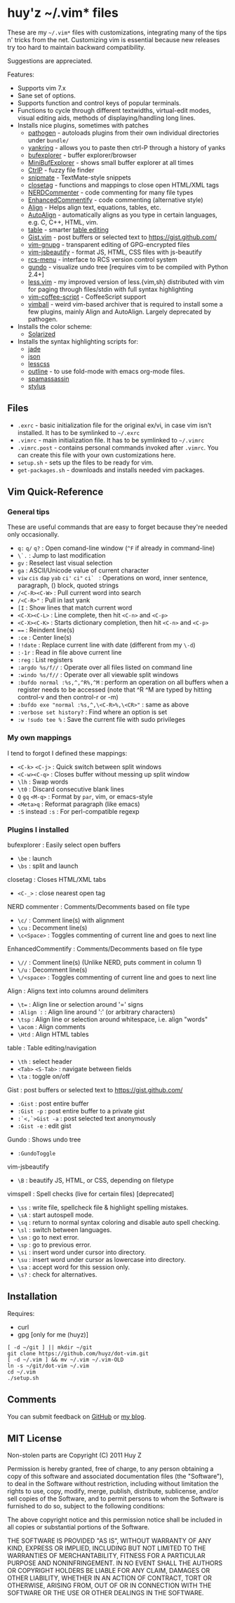 huy'z ~/.vim\* files
====================

These are my `~/.vim*` files with customizations, integrating many of the tips
n' tricks from the net.
Customizing vim is essential because new releases try too hard to maintain
backward compatibility.

Suggestions are appreciated.

Features:

*   Supports vim 7.x
*   Sane set of options.
*   Supports function and control keys of popular terminals.
*   Functions to cycle through different textwidths, virtual-edit modes,
    visual editing aids, methods of displaying/handling long lines.
*   Installs nice plugins, sometimes with patches
    *   [pathogen](http://www.vim.org/scripts/script.php?script_id=2332) -
        autoloads plugins from their own individual directories under
        `bundle/`
    *   [yankring](http://www.vim.org/scripts/script.php?script_id=1234) -
        allows you to paste then ctrl-P through a history of yanks
    *   [bufexplorer](http://www.vim.org/scripts/script.php?script_id=42) -
        buffer explorer/browser
    *   [MiniBufExplorer](http://fholgado.com/minibufexpl) - shows small
        buffer explorer at all times
    *   [CtrlP](https://github.com/kien/ctrlp.vim/) - fuzzy file finder
    *   [snipmate](http://www.vim.org/scripts/script.php?script_id=2540) - TextMate-style snippets
    *   [closetag](http://www.vim.org/scripts/script.php?script_id=13)
        \- functions and mappings to close open HTML/XML tags
    *   [NERDCommenter](http://www.vim.org/scripts/script.php?script_id=1218)
        \- code commenting for many file types
    *   [EnhancedCommentify](http://www.vim.org/scripts/script.php?script_id=23)
        \- code commenting (alternative style)
    *   [Align](http://www.vim.org/scripts/script.php?script_id=294) - Helps
        align text, equations, tables, etc.
    *   [AutoAlign](http://www.vim.org/scripts/script.php?script_id=884) -
	automatically aligns as you type in certain languages, e.g. C, C++, HTML,
	vim.
    *   [table](http://www.vim.org/scripts/script.php?script_id=769) - smarter
        [table editing](http://vim.wikia.com/wiki/Smarter_Table_Editing_II)
    *   [Gist.vim](http://www.vim.org/scripts/script.php?script_id=2423) -
        post buffers or selected text to https://gist.github.com/
    *   [vim-gnupg](https://github.com/jamessan/vim-gnupg) - transparent editing of GPG-encrypted files
    *   [vim-jsbeautify](https://github.com/maksimr/vim-jsbeautify) - format
        JS, HTML, CSS files with js-beautify
    *   [rcs-menu](http://lanzarotta.tripod.com/vim.html) - interface to RCS version control system
    *   [gundo](http://sjl.bitbucket.org/gundo.vim/) - visualize undo tree
        [requires vim to be compiled with Python 2.4+]
    *   [less.vim](https://github.com/huyz/less.vim) - my improved version of
        less.{vim,sh} distributed with vim for paging through files/stdin with
        full syntax highlighting
    *   [vim-coffee-script](https://github.com/kchmck/vim-coffee-script) -
        CoffeeScript support
    *   [vimball](http://www.vim.org/scripts/script.php?script_id=1502) -
        weird vim-based archiver that is required to install some a few
        plugins, mainly Align and AutoAlign.  Largely deprecated by pathogen.
*   Installs the color scheme:
    *   [Solarized](http://ethanschoonover.com/solarized/vim-colors-solarized)
*   Installs the syntax highlighting scripts for:
    *   [jade](http://www.vim.org/scripts/script.php?script_id=3192)
    *   [json](http://www.vim.org/scripts/script.php?script_id=1945)
    *   [lesscss](http://leafo.net/lessphp/vim/less.vim)
    *   [outline](http://www.vim.org/scripts/script.php?script_id=1266) - to use fold-mode with emacs org-mode files.
    *   [spamassassin](http://www.vim.org/scripts/script.php?script_id=2617&rating=helpful)
    *   [stylus](http://www.vim.org/scripts/script.php?script_id=3513)

Files
-----

*   `.exrc` - basic initialization file for the original ex/vi, in case vim isn't
    installed.  It has to be symlinked to `~/.exrc`
*   `.vimrc` - main initialization file.  It has to be symlinked to `~/.vimrc`
*   `.vimrc.post` - contains personal commands invoked after `.vimrc`.  You
    can create this file with your own customizations here.
*   `setup.sh` - sets up the files to be ready for vim.
*   `get-packages.sh` - downloads and installs needed vim packages.

Vim Quick-Reference
-------------------

### General tips ###

These are useful commands that are easy to forget because they're needed only
occasionally.

*   `q:`  `q/`  `q?`    :   Open comand-line window (`^F` if already in command-line)
*   ``\`.``             :   Jump to last modification
*   `gv`                :   Reselect last visual selection
*   `ga`                :   ASCII/Unicode value of current character
*   `viw` `cis` `dap` `yab` `ci'` `ci"` ``ci` ``
    : Operations on word, inner sentence, paragraph, () block, quoted strings
*   `/<C-R><C-W>`       :   Pull current word into search
*   `/<C-R>"`           :   Pull in last yank
*   `[I`                :   Show lines that match current word
*   `<C-X><C-L>`        :   Line complete, then hit `<C-n>` and `<C-p>`
*   `<C-X><C-K>`        :   Starts dictionary completion, then hit `<C-n>` and `<C-p>`
*   `==`                :   Reindent line(s)
*   `:ce`               :   Center line(s)
*   `!!date`            :   Replace current line with date (different from my `\-d`)
*   `:-1r`              :   Read in file above current line
*   `:reg`              :   List registers
*   `:argdo %s/f//`     :   Operate over all files listed on command line
*   `:windo %s/f//`     :   Operate over all viewable split windows
*   `:bufdo normal :%s,^,^R%,^M` : perform an operation on all buffers when
                      a register needs to be accessed (note that ^R ^M are
                      typed by hitting control-v and then control-r or -m)
*   `:bufdo exe "normal :%s,^,\<C-R>%,\<CR>"` : same as above
*   `:verbose set history?` : Find where an option is set
*   `:w !sudo tee %`    :   Save the current file with sudo privileges

### My own mappings ###

I tend to forgot I defined these mappings:

*   `<C-k>` `<C-j>`  : Quick switch between split windows
*   `<C-w><C-q>`     : Closes buffer without messing up split window
*   `\lh`            : Swap words
*   `\t0`            : Discard consecutive blank lines
*   `Q` `gq` `<M-q>` : Format by `par`, vim, or emacs-style
*   `<Meta>q`        : Reformat paragraph (like emacs)
*   `:S` instead `:s` : For perl-compatible regexp

### Plugins I installed ###

bufexplorer     :   Easily select open buffers

*   `\be`       :   launch
*   `\bs`       :   split and launch

closetag        :   Closes HTML/XML tabs

*   `<C-_>`     :   close nearest open tag

NERD commenter  :   Comments/Decomments based on file type

*   `\c/`       :   Comment line(s) with alignment
*   `\cu`       :   Decomment line(s)
*   `\c<Space>` :   Toggles commenting of current line and goes to next line

EnhancedCommentify : Comments/Decomments based on file type

*   `\//`          :   Comment line(s) (Unlike NERD, puts comment in column 1)
*   `\/u`          :   Decomment line(s)
*   `\/<space>`    :   Toggles commenting of current line and goes to next line

Align           : Aligns text into columns around delimiters

*   `\t=`       : Align line or selection around '=' signs
*   `:Align :`  : Align line around ':' (or arbitrary characters)
*   `\tsp`      : Align line or selection around whitespace, i.e. align "words"
*   `\acom`	: Align comments
*   `\Htd`	: Align HTML tables

table                 :   Table editing/navigation 

*   `\th`             :   select header
*   `<Tab>` `<S-Tab>` :   navigate between fields
*   `\ta`             :   toggle on/off

Gist                 : post buffers or selected text to https://gist.github.com/

*   `:Gist`          : post entire buffer
*   `:Gist -p`  : post entire buffer to a private gist
*   ``:`<,`>Gist -a``  : post selected text anonymously
*   `:Gist -e`       : edit gist

Gundo           : Shows undo tree

*   `:GundoToggle`

vim-jsbeautify

*   `\B`            : beautify JS, HTML, or CSS, depending on filetype

vimspell        :   Spell checks (live for certain files) [deprecated]

*   `\ss`       : write file, spellcheck file & highlight spelling mistakes.
*   `\sA`       : start autospell mode.
*   `\sq`       : return to normal syntax coloring and disable auto spell checking.
*   `\sl`       : switch between languages.
*   `\sn`       : go to next error.
*   `\sp`       : go to previous error.
*   `\si`       : insert word under cursor into directory.
*   `\su`       : insert word under cursor as lowercase into directory.
*   `\sa`       : accept word for this session only.
*   `\s?`       : check for alternatives.

Installation
------------

Requires:

* curl
* gpg [only for me (huyz)]

```
[ -d ~/git ] || mkdir ~/git
git clone https://github.com/huyz/dot-vim.git
[ -d ~/.vim ] && mv ~/.vim ~/.vim-OLD
ln -s ~/git/dot-vim ~/.vim
cd ~/.vim
./setup.sh
```

Comments
--------
You can submit feedback on [GitHub](https://github.com/huyz/dot-vim/issues)
or [my blog](http://huyz.us/).

MIT License
-----------

Non-stolen parts are  Copyright (C) 2011 Huy Z

Permission is hereby granted, free of charge, to any person obtaining
a copy of this software and associated documentation files (the
"Software"), to deal in the Software without restriction, including
without limitation the rights to use, copy, modify, merge, publish,
distribute, sublicense, and/or sell copies of the Software, and to
permit persons to whom the Software is furnished to do so, subject to
the following conditions:

The above copyright notice and this permission notice shall be
included in all copies or substantial portions of the Software.

THE SOFTWARE IS PROVIDED "AS IS", WITHOUT WARRANTY OF ANY KIND,
EXPRESS OR IMPLIED, INCLUDING BUT NOT LIMITED TO THE WARRANTIES OF
MERCHANTABILITY, FITNESS FOR A PARTICULAR PURPOSE AND
NONINFRINGEMENT. IN NO EVENT SHALL THE AUTHORS OR COPYRIGHT HOLDERS BE
LIABLE FOR ANY CLAIM, DAMAGES OR OTHER LIABILITY, WHETHER IN AN ACTION
OF CONTRACT, TORT OR OTHERWISE, ARISING FROM, OUT OF OR IN CONNECTION
WITH THE SOFTWARE OR THE USE OR OTHER DEALINGS IN THE SOFTWARE.
